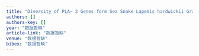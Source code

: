 ```yaml
---
title: "Diversity of PLA~ 2 Genes form Sea Snake Lapemis hardwickii Gray Venom"
authors: []
authors-key: []
year: "数据暂缺"
article-link: "数据暂缺"
venue: "数据暂缺"
bibex: "数据暂缺"
---
```

